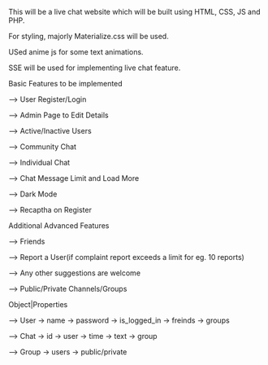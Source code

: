 This will be a live chat website which will be built using HTML, CSS, JS and PHP.

For styling, majorly Materialize.css will be used.

USed anime js for some text animations.

SSE will be used for implementing live chat feature.

Basic Features to be implemented

--> User Register/Login

--> Admin Page to Edit Details

--> Active/Inactive Users

--> Community Chat

--> Individual Chat

--> Chat Message Limit and Load More

--> Dark Mode

--> Recaptha on Register

Additional Advanced Features

--> Friends

--> Report a User(if complaint report exceeds a limit for eg. 10 reports)

--> Any other suggestions are welcome

--> Public/Private Channels/Groups


Object|Properties
  
--> User
    -> name
    -> password
    -> is_logged_in
    -> freinds
    -> groups
    
--> Chat
    -> id
    -> user
    -> time
    -> text
    -> group
    
--> Group
    -> users
    -> public/private
    
